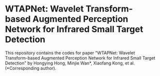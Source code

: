 # WTAPNet: Wavelet Transform-based Augmented Perception Network for Infrared Small Target Detection
This repository contains the codes for paper "WTAPNet: Wavelet Transform-based Augmented Perception Network for Infrared Small Target Detection" by Hongying Hong, Minjie Wan*, Xiaofang Kong, et al. (*Corresponding author).
